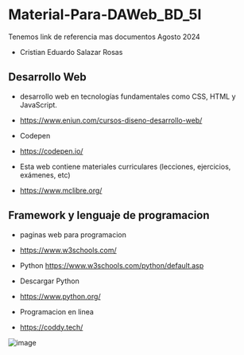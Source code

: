 # Material-Para-DAWeb_BD_5I
Tenemos link de referencia mas documentos Agosto 2024
- Cristian Eduardo Salazar Rosas
## Desarrollo Web
- desarrollo web en tecnologías fundamentales como CSS, HTML y JavaScript.
- https://www.eniun.com/cursos-diseno-desarrollo-web/

- Codepen
- https://codepen.io/

- Esta web contiene materiales curriculares (lecciones, ejercicios, exámenes, etc)
- https://www.mclibre.org/

## Framework y lenguaje de programacion
- paginas web para programacion
- https://www.w3schools.com/
-  Python https://www.w3schools.com/python/default.asp
  
- Descargar Python
- https://www.python.org/

- Programacion en linea
- https://coddy.tech/

![image](https://github.com/user-attachments/assets/b377cb3d-e068-4fbe-adb7-f3f42df61102)
